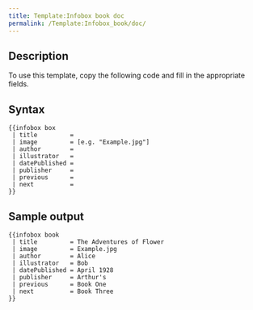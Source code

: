 ```yaml
---
title: Template:Infobox book doc
permalink: /Template:Infobox_book/doc/
---
```


## Description

To use this template, copy the following code and fill in the
appropriate fields.

## Syntax

    {{infobox box
     | title         =
     | image         = [e.g. "Example.jpg"]
     | author        =
     | illustrator   =
     | datePublished =
     | publisher     =
     | previous      =
     | next          =
    }}

## Sample output

    {{infobox book
     | title         = The Adventures of Flower
     | image         = Example.jpg
     | author        = Alice
     | illustrator   = Bob
     | datePublished = April 1928
     | publisher     = Arthur's
     | previous      = Book One
     | next          = Book Three
    }}

<includeonly></includeonly><noinclude></noinclude>

[](Category:Templates "wikilink")
[](Category:Templates/Infobox "wikilink")
[](Category:Template_documentation "wikilink")